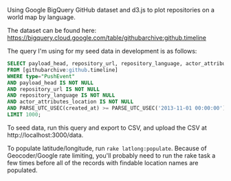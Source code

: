 Using Google BigQuery GitHub dataset and d3.js to plot repositories on a world map by language.

The dataset can be found here:
https://bigquery.cloud.google.com/table/githubarchive:github.timeline

The query I'm using for my seed data in development is as follows:

```sql
SELECT payload_head, repository_url, repository_language, actor_attributes_location
FROM [githubarchive:github.timeline]
WHERE type="PushEvent"
AND payload_head IS NOT NULL
AND repository_url IS NOT NULL
AND repository_language IS NOT NULL
AND actor_attributes_location IS NOT NULL
AND PARSE_UTC_USEC(created_at) >= PARSE_UTC_USEC('2013-11-01 00:00:00')
LIMIT 1000;
```

To seed data, run this query and export to CSV, and upload the CSV at http://localhost:3000/data.

To populate latitude/longitude, run `rake latlong:populate`. Because of Geocoder/Google rate limiting, you'll probably need to run the rake task a few times before all of the records with findable location names are populated.
